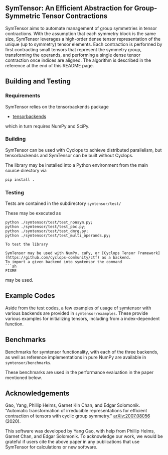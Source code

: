 ## SymTensor: An Efficient Abstraction for Group-Symmetric Tensor Contractions

SymTensor aims to automate management of group symmetries in tensor contractions. With the assumption that each symmetry block is the same size, SymTensor leverages a high-order dense tensor representation of the unique (up to symmetry) tensor elements. Each contraction is performed by first contracting small tensors that represent the symmetry group, transforming the operands, and performing a single dense tensor contraction once indices are aligned. The algorithm is described in the reference at the end of this README page.

## Building and Testing

### Requirements

SymTensor relies on the tensorbackends package

* [tensorbackends](https://github.com/cyclops-community/tensorbackends)

which in turn requires NumPy and SciPy.

### Building

SymTensor can be used with Cyclops to achieve distributed parallelism, but tensorbackends and SymTensor can be built without Cyclops.

The library may be installed into a Python environment from the main source directory via
```sh
pip install .
```

### Testing

Tests are contained in the subdirectory `symtensor/test/`

These may be executed as
```
python ./symtensor/test/test_nonsym.py;
python ./symtensor/test/test_pbc.py;
python ./symtensor/test/test_dmrg.py;
python ./symtensor/test/test_multi_operands.py;

To test the library

SymTensor may be used with NumPy, cuPy, or [Cyclops Tensor Framework](https://github.com/cyclops-community/ctf) as a backend.
To import a given backend into symtensor the command
```sh
FIXME
```
may be used.

## Example Codes

Aside from the test codes, a few examples of usage of symtensor with various backends are provided in `symtensor/examples`. These provide various examples for initializing tensors, including from a index-dependent function.

## Benchmarks

Benchmarks for symtensor functionality, with each of the three backends, as well as reference implementations in pure NumPy are available in `symtensor/benchmarks`.

These benchmarks are used in the performance evaluation in the paper mentioned below.

## Acknowledgements

Gao, Yang, Phillip Helms, Garnet Kin Chan, and Edgar Solomonik. "Automatic transformation of irreducible representations for efficient contraction of tensors with cyclic group symmetry." [arXiv:2007.08056](https://arxiv.org/abs/2007.08056) (2020).

This software was developed by Yang Gao, with help from Phillip Helms, Garnet Chan, and Edgar Solomonik. To acknowledge our work, we would be grateful if users cite the above paper in any publications that use SymTensor for calculations or new software.
